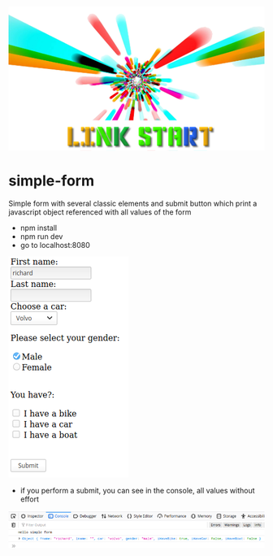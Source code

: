
![logo](https://raw.githubusercontent.com/jrichardsz/static_resources/master/linkstart/linkstart-533X300.png)

# simple-form

Simple form with several classic elements and submit button which print a javascript object referenced with all values of the form

- npm install
- npm run dev
- go to localhost:8080

![sample](sample.png)

- if you perform a submit, you can see in the console, all values without effort

![sample2](sample2.png)
